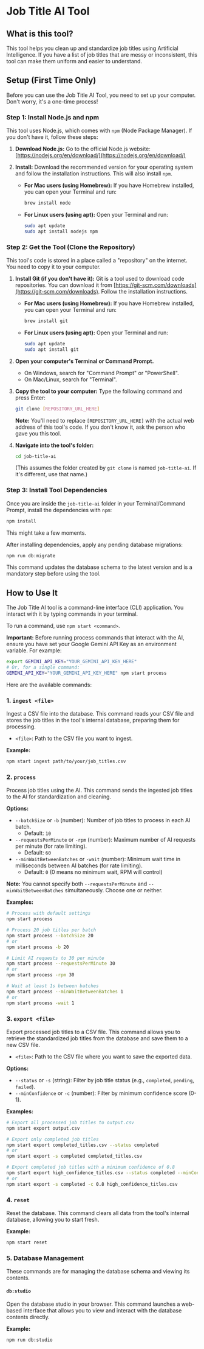 # Job Title AI Tool

## What is this tool?

This tool helps you clean up and standardize job titles using Artificial Intelligence. If you have a list of job titles that are messy or inconsistent, this tool can make them uniform and easier to understand.

## Setup (First Time Only)

Before you can use the Job Title AI Tool, you need to set up your computer. Don't worry, it's a one-time process!

### Step 1: Install Node.js and npm

This tool uses Node.js, which comes with `npm` (Node Package Manager). If you don't have it, follow these steps:

1.  **Download Node.js:** Go to the official Node.js website: [https://nodejs.org/en/download/](https://nodejs.org/en/download/)
2.  **Install:** Download the recommended version for your operating system and follow the installation instructions. This will also install `npm`.

    *   **For Mac users (using Homebrew):**
        If you have Homebrew installed, you can open your Terminal and run:
        ```bash
        brew install node
        ```
    *   **For Linux users (using apt):**
        Open your Terminal and run:
        ```bash
        sudo apt update
        sudo apt install nodejs npm
        ```

### Step 2: Get the Tool (Clone the Repository)

This tool's code is stored in a place called a "repository" on the internet. You need to copy it to your computer.

1.  **Install Git (if you don't have it):** Git is a tool used to download code repositories. You can download it from [https://git-scm.com/downloads](https://git-scm.com/downloads). Follow the installation instructions.

    *   **For Mac users (using Homebrew):**
        If you have Homebrew installed, you can open your Terminal and run:
        ```bash
        brew install git
        ```
    *   **For Linux users (using apt):**
        Open your Terminal and run:
        ```bash
        sudo apt update
        sudo apt install git
        ```
2.  **Open your computer's Terminal or Command Prompt.**
    *   On Windows, search for "Command Prompt" or "PowerShell".
    *   On Mac/Linux, search for "Terminal".
3.  **Copy the tool to your computer:** Type the following command and press Enter:
    ```bash
    git clone [REPOSITORY_URL_HERE]
    ```
    **Note:** You'll need to replace `[REPOSITORY_URL_HERE]` with the actual web address of this tool's code. If you don't know it, ask the person who gave you this tool.
4.  **Navigate into the tool's folder:**
    ```bash
    cd job-title-ai
    ```
    (This assumes the folder created by `git clone` is named `job-title-ai`. If it's different, use that name.)

### Step 3: Install Tool Dependencies

Once you are inside the `job-title-ai` folder in your Terminal/Command Prompt, install the dependencies with `npm`:
```bash
npm install
```
This might take a few moments.

After installing dependencies, apply any pending database migrations:
```bash
npm run db:migrate
```
This command updates the database schema to the latest version and is a mandatory step before using the tool.

## How to Use It

The Job Title AI tool is a command-line interface (CLI) application. You interact with it by typing commands in your terminal.

To run a command, use `npm start <command>`.

**Important:** Before running process commands that interact with the AI, ensure you have set your Google Gemini API Key as an environment variable. For example:
```bash
export GEMINI_API_KEY="YOUR_GEMINI_API_KEY_HERE"
# Or, for a single command:
GEMINI_API_KEY="YOUR_GEMINI_API_KEY_HERE" npm start process
```

Here are the available commands:

### 1. `ingest <file>`

Ingest a CSV file into the database. This command reads your CSV file and stores the job titles in the tool's internal database, preparing them for processing.

*   `<file>`: Path to the CSV file you want to ingest.

**Example:**
```bash
npm start ingest path/to/your/job_titles.csv
```

### 2. `process`

Process job titles using the AI. This command sends the ingested job titles to the AI for standardization and cleaning.

**Options:**

*   `--batchSize` or `-b` (number): Number of job titles to process in each AI batch.
    *   Default: `10`
*   `--requestsPerMinute` or `-rpm` (number): Maximum number of AI requests per minute (for rate limiting).
    *   Default: `60`
*   `--minWaitBetweenBatches` or `-wait` (number): Minimum wait time in milliseconds between AI batches (for rate limiting).
    *   Default: `0` (0 means no minimum wait, RPM will control)

**Note:** You cannot specify both `--requestsPerMinute` and `--minWaitBetweenBatches` simultaneously. Choose one or neither.

**Examples:**
```bash
# Process with default settings
npm start process

# Process 20 job titles per batch
npm start process --batchSize 20
# or
npm start process -b 20

# Limit AI requests to 30 per minute
npm start process --requestsPerMinute 30
# or
npm start process -rpm 30

# Wait at least 1s between batches
npm start process --minWaitBetweenBatches 1
# or
npm start process -wait 1
```

### 3. `export <file>`

Export processed job titles to a CSV file. This command allows you to retrieve the standardized job titles from the database and save them to a new CSV file.

*   `<file>`: Path to the CSV file where you want to save the exported data.

**Options:**

*   `--status` or `-s` (string): Filter by job title status (e.g., `completed`, `pending`, `failed`).
*   `--minConfidence` or `-c` (number): Filter by minimum confidence score (0-1).

**Examples:**
```bash
# Export all processed job titles to output.csv
npm start export output.csv

# Export only completed job titles
npm start export completed_titles.csv --status completed
# or
npm start export -s completed completed_titles.csv

# Export completed job titles with a minimum confidence of 0.8
npm start export high_confidence_titles.csv --status completed --minConfidence 0.8
# or
npm start export -s completed -c 0.8 high_confidence_titles.csv
```

### 4. `reset`

Reset the database. This command clears all data from the tool's internal database, allowing you to start fresh.

**Example:**
```bash
npm start reset
```

### 5. Database Management

These commands are for managing the database schema and viewing its contents.


#### `db:studio`

Open the database studio in your browser. This command launches a web-based interface that allows you to view and interact with the database contents directly.

**Example:**
```bash
npm run db:studio
```